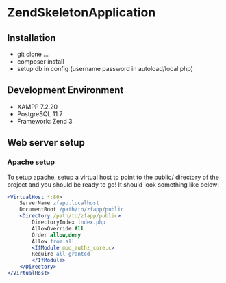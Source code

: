 # ZendSkeletonApplication

## Installation

- git clone ...
- composer install
- setup db in config (username password in autoload/local.php)

## Development Environment

- XAMPP 7.2.20
- PostgreSQL 11.7
- Framework: Zend 3

## Web server setup

### Apache setup

To setup apache, setup a virtual host to point to the public/ directory of the
project and you should be ready to go! It should look something like below:

```apache
<VirtualHost *:80>
    ServerName zfapp.localhost
    DocumentRoot /path/to/zfapp/public
    <Directory /path/to/zfapp/public>
        DirectoryIndex index.php
        AllowOverride All
        Order allow,deny
        Allow from all
        <IfModule mod_authz_core.c>
        Require all granted
        </IfModule>
    </Directory>
</VirtualHost>
```
